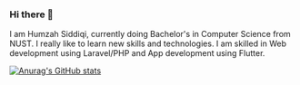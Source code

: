 ### Hi there 👋

I am Humzah Siddiqi, currently doing Bachelor's in Computer Science from NUST. I really like to learn new skills and technologies. I am skilled in Web development using Laravel/PHP and App development using Flutter. 

[![Anurag's GitHub stats](https://github-readme-stats.vercel.app/api?username=anuraghazra)](https://github.com/anuraghazra/github-readme-stats)
